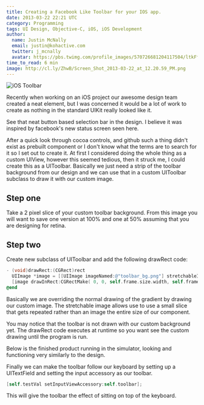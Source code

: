 ```yaml
---
title: Creating a Facebook Like Toolbar for your IOS app.
date: 2013-03-22 22:21 UTC
category: Programming
tags: UI Design, Objective-C, iOS, iOS Development
author:
  name: Justin McNally
  email: justin@kohactive.com
  twitter: j_mcnally
  avatar: https://pbs.twimg.com/profile_images/570726681204117504/ltkFf5dq.jpeg
time_to_read: 6 min
image: http://cl.ly/ZhwB/Screen_Shot_2013-03-22_at_12.20.59_PM.png
---
```


![iOS Toolbar](http://cl.ly/ZhwB/Screen_Shot_2013-03-22_at_12.20.59_PM.png)

Recently when working on an iOS project our awesome design team created a neat element, but I was concerned it would be a lot of work to create as nothing in the standard UIKit really looked like it.

See that neat button based selection bar in the design. I believe it was inspired by facebook's new status screen seen here.

After a quick look through cocoa controls, and github such a thing didn't exist as prebuilt component or I don't know what the terms are to search for it so I set out to create it. At first I considered doing the whole thing as a custom UIView, however this seemed tedious, then it struck me, I could create this as a UIToolbar. Basically we just need a strip of the toolbar background from our design and we can use that in a custom UIToolbar subclass to draw it with our custom image.

## Step one 

Take a 2 pixel slice of your custom toolbar background. From this image you will want to save one version at 100% and one at 50% assuming that you are designing for retina.

## Step two

Create new subclass of UIToolbar and add the following drawRect code:

```objectivec
- (void)drawRect:(CGRect)rect
  UIImage *image = [[UIImage imageNamed:@"toolbar_bg.png"] stretchableImageWithLeftCapWidth:1 topCapHeight:0];
  [image drawInRect:CGRectMake( 0, 0, self.frame.size.width, self.frame.size.height )];
@end
```

Basically we are overriding the normal drawing of the gradient by drawing our custom image. The stretchable image allows use to use a small slice that gets repeated rather than an image the entire size of our component.

You may notice that the toolbar is not drawn with our custom background yet. The drawRect code executes at runtime so you want see the custom drawing until the program is run.

Below is the finished product running in the simulator, looking and functioning very similarly to the design.

Finally we can make the toolbar follow our keyboard by setting up a UITextField and setting the input accessory as our toolbar.

```objectivec
[self.testVal setInputViewAccessory:self.toolbar];
```

This will give the toolbar the effect of sitting on top of the keyboard.